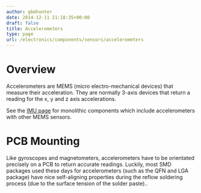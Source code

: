 ```yaml
---
author: gbmhunter
date: 2014-12-11 21:18:35+00:00
draft: false
title: Accelerometers
type: page
url: /electronics/components/sensors/accelerometers
---
```


# Overview

Accelerometers are MEMS (micro electro-mechanical devices) that measure their acceleration. They are normally 3-axis devices that return a reading for the x, y and z axis accelerations.

See the [IMU page](http://blog.mbedded.ninja/electronics/components/inertial-measurement-units-imus) for monolithic components which include accelerometers with other MEMS sensors.

# PCB Mounting

Like gyroscopes and magnetometers, accelerometers have to be orientated precisely on a PCB to return accurate readings. Luckily, most SMD packages used these days for accelerometers (such as the QFN and LGA package) have nice self-aligning properties during the reflow soldering process (due to the surface tension of the solder paste)..

